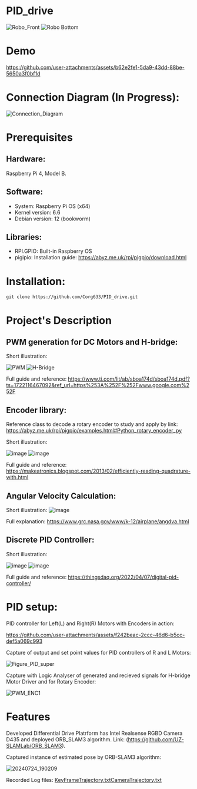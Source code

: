 # PID_drive

![Robo_Front](https://github.com/user-attachments/assets/52f3b3ae-5d63-4fe7-8bdf-2ac3f340e6e3)
![Robo  Bottom](https://github.com/user-attachments/assets/04a866a4-0878-4873-90f9-9dcf58015cdf)

# Demo

https://github.com/user-attachments/assets/b62e2fe1-5da9-43dd-88be-5650a3f0bf1d

# Connection Diagram (In Progress):
![Connection_Diagram](https://github.com/user-attachments/assets/73c06f6d-6ea0-4a98-9926-3a154d0e6648)

# Prerequisites

## Hardware:
Raspberry Pi 4, Model B.

## Software: 
- System: Raspberry Pi OS (x64)
- Kernel version: 6.6
- Debian version: 12 (bookworm)

## Libraries: 
- RPI.GPIO: Built-in Raspberry OS
- pigipio: Installation guide: https://abyz.me.uk/rpi/pigpio/download.html

# Installation:
    git clone https://github.com/Corg633/PID_drive.git

# Project's Description

## PWM generation for DC Motors and H-bridge:
Short illustration:

![PWM](https://github.com/user-attachments/assets/79de7099-89f4-40e8-a52f-758783681433)
![H-Bridge](https://github.com/user-attachments/assets/fbc32892-c1a1-4aa0-9e53-eeb5e9573acc)

Full guide and reference: https://www.ti.com/lit/ab/sboa174d/sboa174d.pdf?ts=1722116467092&ref_url=https%253A%252F%252Fwww.google.com%252F

## Encoder library:
Reference class to decode a rotary encoder to study and apply by link: https://abyz.me.uk/rpi/pigpio/examples.html#Python_rotary_encoder_py

Short illustration:

![image](https://github.com/user-attachments/assets/e659ba3d-a50c-469e-a44c-fd256334c0c4)
![image](https://github.com/user-attachments/assets/2cb119a8-9744-4f25-8f23-18c501162912)

Full guide and reference: https://makeatronics.blogspot.com/2013/02/efficiently-reading-quadrature-with.html

## Angular Velocity Calculation:

Short illustration:
![image](https://github.com/user-attachments/assets/580b07ae-5889-4973-b4eb-bbcfefefd93d)

Full explanation: https://www.grc.nasa.gov/www/k-12/airplane/angdva.html

## Discrete PID Controller:

Short illustration:

![image](https://github.com/user-attachments/assets/dfed391a-526c-4ca1-93dc-b75aec72bf32)
![image](https://github.com/user-attachments/assets/ac2e8bde-1106-4c49-9cf5-b49e1c3558a7)

Full guide and reference: https://thingsdaq.org/2022/04/07/digital-pid-controller/

# PID setup:

PID controller for Left(L) and Right(R) Motors with Encoders in action:

https://github.com/user-attachments/assets/f242beac-2ccc-46d6-b5cc-def5a069c993

Capture of output and set point values for PID controllers of R and L Motors:

![Figure_PID_super](https://github.com/user-attachments/assets/19387b4a-a321-4cab-af17-656ab1474b06)

Capture with Logic Analyser of generated and recieved signals for H-bridge Motor Driver and for Rotary Encoder:

![PWM_ENC1](https://github.com/user-attachments/assets/895d398e-8ad9-46f9-bad9-733c3b6ee8a6)

# Features
Developed Differential Drive Platrform has Intel Realsense RGBD Camera D435 and deployed ORB_SLAM3 algorithm. Link: (https://github.com/UZ-SLAMLab/ORB_SLAM3).

Captured instance of estimated pose by ORB-SLAM3 algorithm:

![20240724_190209](https://github.com/user-attachments/assets/ae9a795f-8339-4a6a-80f4-2724bda85333)

Recorded Log files:
[KeyFrameTrajectory.txt](https://github.com/user-attachments/files/16919356/KeyFrameTrajectory.txt)[CameraTrajectory.txt](https://github.com/user-attachments/files/16919357/CameraTrajectory.txt)
